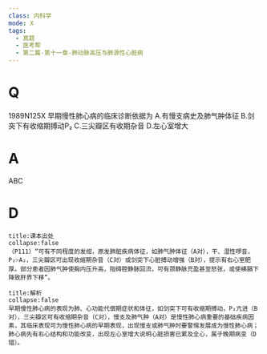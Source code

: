 ```yaml
---
class: 内科学
mode: X
tags:
  - 真题
  - 医考帮
  - 第二篇-第十一章-肺动脉高压与肺源性心脏病
---
```


# Q
1989N125X 早期慢性肺心病的临床诊断依据为
A.有慢支病史及肺气肿体征
B.剑突下有收缩期搏动P₂
C.三尖瓣区有收期杂音
D.左心室增大

# A
ABC
# D
```ad-note
title:课本出处
collapse:false
（P111）“可有不同程度的发绀，原发肺脏疾病体征，如肺气肿体征（A对），干、湿性啰音，P₂˃A₂，三尖瓣区可出现收缩期杂音（C对）或剑突下心脏搏动增强（B对），提示有右心室肥厚。部分患者因肺气肿使胸内压升高，阻碍腔静脉回流，可有颈静脉充盈甚至怒张，或使横膈下降致肝界下移”。
```

```ad-summary
title:解析
collapse:false
早期慢性肺心病的表现为肺、心功能代偿期症状和体征，如剑突下可有收缩期搏动，P₂亢进（B对），三尖瓣区可有收缩期杂音（C对），慢支及肺气肿（A对）是慢性肺心病重要的基础疾病因素，其临床表现可为慢性肺心病的早期表现，出现慢支或肺气肿时要警惕发展成为慢性肺心病；肺心病先有右心结构和功能改变，出现左心室增大说明心脏损害已累及全心，属于晚期病变（D错）。
```

